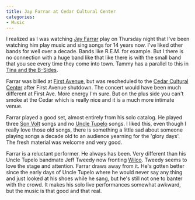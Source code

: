 ```yaml
---
title: Jay Farrar at Cedar Cultural Center
categories:
- Music
---
```


I realized as I was watching [Jay Farrar](http://www.jayfarrar.net/) play on Thursday night that I've been watching him play music and sing songs for 14 years now. I've liked other bands for well over a decade. Bands like R.E.M. for example. But I there is no connection with a huge band like that like there is with the small band that you see every time they come into town. Tammy has a parallel to this in [Tina and the B-Sides](http://www.tinaschlieske.com/bsides.asp).

Farrar was billed at [First Avenue](http://www.first-avenue.com/), but was rescheduled to the [Cedar Cultural Center](http://www.thecedar.org/) after First Avenue shutdown. The concert would have been much different at First Ave. More energy I'm sure. But on the plus side you can't smoke at the Cedar which is really nice and it is a much more intimate venue.

Farrar played a good set, almost entirely from his solo catalog. He played three [Son Volt](http://www.wbr.com/sonvolt/) songs and no [Uncle Tupelo](http://www.wilcoweb.com/) songs. I liked this, even though I really love those old songs, there is something a little sad about someone playing songs a decade old to an audience yearning for the 'glory days'. The fresh material was welcome and very good.

Farrar is a reluctant performer. He always has been. Very different than his Uncle Tupelo bandmate Jeff Tweedy now fronting [Wilco](http://www.wilcoweb.com/). Tweedy seems to love the stage and attention. Farrar draws away from it. He's gotten better since the early days of Uncle Tupelo where he would never say any thing and just looked at his shoes while he sang, but he's still not one to banter with the crowd. It makes his solo live performances somewhat awkward, but the music is that good and that real.
